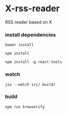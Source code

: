 X-rss-reader
============

RSS reader based on X

### install dependencies

	bower install

	npm install

	npm install -g react-tools

### watch

	jsx --watch src/ build/

### build

	npm run browserify